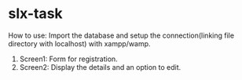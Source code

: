 # slx-task
How to use:
Import the database and setup the connection(linking file directory with localhost) with xampp/wamp.
1. Screen1: Form for registration.
2. Screen2: Display the details and an option to edit.
